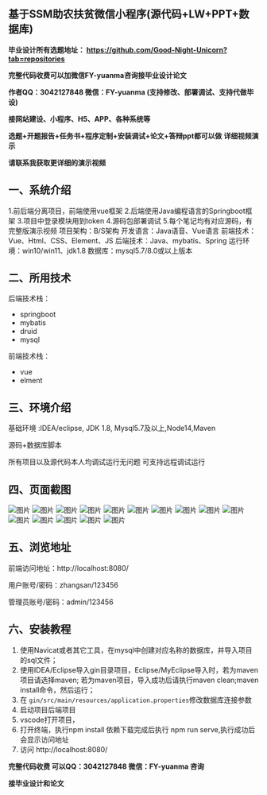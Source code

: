 ## 基于SSM助农扶贫微信小程序(源代码+LW+PPT+数据库)
**毕业设计所有选题地址： https://github.com/Good-Night-Unicorn?tab=repositories**

**完整代码收费可以加微信FY-yuanma咨询接毕业设计论文**

**作者QQ：3042127848 微信：FY-yuanma (支持修改、部署调试、支持代做毕设)**

**接网站建设、小程序、H5、APP、各种系统等**

**选题+开题报告+任务书+程序定制+安装调试+论文+答辩ppt都可以做**
**详细视频演示**

**请联系我获取更详细的演示视频**

## 一、系统介绍

1.前后端分离项目，前端使用vue框架
2.后端使用Java编程语言的Springboot框架
3.项目中登录模块用到token
4.源码包部署调试
5.每个笔记均有对应源码，有完整版演示视频
项目架构：B/S架构
开发语言：Java语音、Vue语言
前端技术：Vue、Html、CSS、Element、JS
后端技术：Java、mybatis、Spring
运行环境：win10/win11、jdk1.8
数据库：mysql5.7/8.0或以上版本

## 二、所用技术

后端技术栈：

- springboot
- mybatis
- druid
- mysql

前端技术栈：

- vue
- elment



## 三、环境介绍

基础环境 :IDEA/eclipse, JDK 1.8, Mysql5.7及以上,Node14,Maven

源码+数据库脚本

所有项目以及源代码本人均调试运行无问题 可支持远程调试运行

## 四、页面截图
![图片](https://github.com/user-attachments/assets/af2e4f62-aa31-4aed-ad2e-28cf90f8fb31)
![图片](https://github.com/user-attachments/assets/113f58b2-fb84-4f71-9096-dc8e21b5c704)
![图片](https://github.com/user-attachments/assets/baf6af1e-d736-4e07-a2a3-6a9b026ed27a)
![图片](https://github.com/user-attachments/assets/d8defe0b-be9c-4fe8-8b55-e107b309260e)
![图片](https://github.com/user-attachments/assets/150d4a26-0746-4911-96a8-9f4e5c0cdbc5)
![图片](https://github.com/user-attachments/assets/3cb335a9-5e9b-42b1-8b55-9cefa3148d4e)
![图片](https://github.com/user-attachments/assets/17007f9e-8377-46a0-af66-2f9c6888ccc4)
![图片](https://github.com/user-attachments/assets/de2c3bfc-fb54-445a-b65f-68a9c10fa270)
![图片](https://github.com/user-attachments/assets/8ad58586-d022-4ca2-ae94-3134c61e1881)
![图片](https://github.com/user-attachments/assets/116d0685-6305-4280-9b6d-27b18e4774f4)
![图片](https://github.com/user-attachments/assets/0b51615d-9e7e-432c-984c-2be224161c20)
![图片](https://github.com/user-attachments/assets/55b1ff43-cf55-40dd-bbd0-5c111b740fa0)
![图片](https://github.com/user-attachments/assets/4a741509-9443-4cc3-bfb5-46231a142976)
![图片](https://github.com/user-attachments/assets/ddaae48c-a045-4224-83c2-510db9be59a9)
![图片](https://github.com/user-attachments/assets/7632aa58-6f6c-40da-b016-dafba7b3cff8)


## 五、浏览地址

前端访问地址：http://localhost:8080/

用户账号/密码：zhangsan/123456

管理员账号/密码：admin/123456  

## 六、安装教程

1. 使用Navicat或者其它工具，在mysql中创建对应名称的数据库，并导入项目的sql文件；
2. 使用IDEA/Eclipse导入gin目录项目，Eclipse/MyEclipse导入时，若为maven项目请选择maven;
   若为maven项目，导入成功后请执行maven clean;maven install命令，然后运行；
3. 在 `gin/src/main/resources/application.properties`修改数据库连接参数
4. 启动项目后端项目 
5. vscode打开项目，
6. 打开终端，执行npm install 依赖下载完成后执行 npm run serve,执行成功后会显示访问地址
7. 访问  http://localhost:8080/

**完整代码收费  可以QQ：3042127848 微信：FY-yuanma 咨询**

**接毕业设计和论文**
